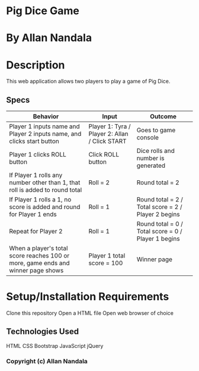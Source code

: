 # Pig Dice Game
# By Allan Nandala
# Description
This web application allows two players to play a game of Pig Dice.
## Specs
Behavior |	Input |	Outcome
---------|--------|--------
Player 1 inputs name and Player 2 inputs name, and clicks start button |	Player 1: Tyra / Player 2: Allan / Click START | 	Goes to game console
Player 1 clicks ROLL button	|Click ROLL button |	Dice rolls and number is generated
If Player 1 rolls any number other than 1, that roll is added to round total |	Roll = 2	| Round total = 2
If Player 1 rolls a 1, no score is added and round for Player 1 ends	| Roll = 1 |	Round total = 2 / Total score = 2 / Player 2 begins
Repeat for Player 2	| Roll = 1 |	Round total = 0 / Total score = 0 / Player 1 begins
When a player's total score reaches 100 or more, game ends and winner page shows	|Player 1 total score = 100	| Winner page
# Setup/Installation Requirements
Clone this repository
Open a HTML file
Open web browser of choice

## Technologies Used
HTML
CSS
Bootstrap
JavaScript
jQuery


### Copyright (c) Allan Nandala
